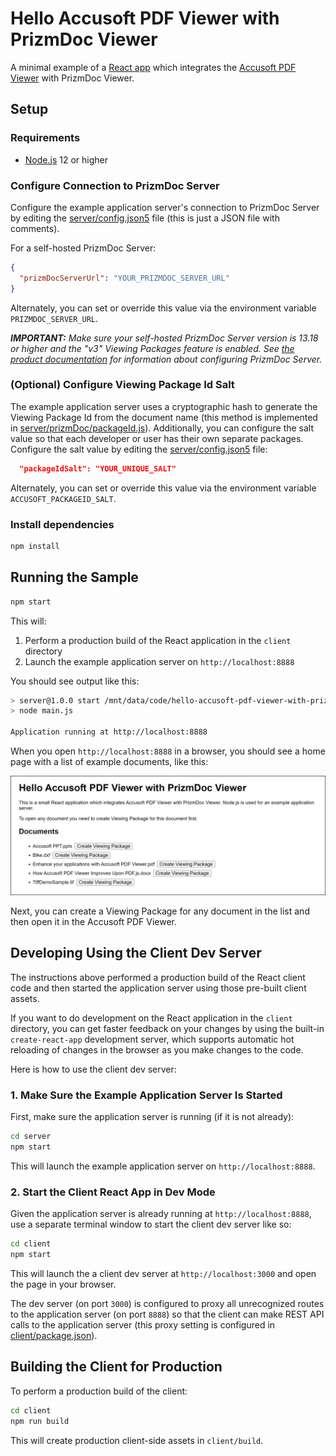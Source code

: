 # Hello Accusoft PDF Viewer with PrizmDoc Viewer

A minimal example of a [React app](https://github.com/facebook/create-react-app)
which integrates the
[Accusoft PDF Viewer](https://www.npmjs.com/package/@accusoft/pdf-viewer) with
PrizmDoc Viewer.

## Setup

### Requirements

- [Node.js](https://nodejs.org) 12 or higher

### Configure Connection to PrizmDoc Server

Configure the example application server's connection to PrizmDoc Server by
editing the [server/config.json5](./server/config.json5) file
(this is just a JSON file with comments).

For a self-hosted PrizmDoc Server:

```json
{
  "prizmDocServerUrl": "YOUR_PRIZMDOC_SERVER_URL"
}
```

Alternately, you can set or override this value via the environment variable
`PRIZMDOC_SERVER_URL`.

_**IMPORTANT:** Make sure your self-hosted PrizmDoc Server version is 13.18 or
higher and the "v3" Viewing Packages feature is enabled.
See [the product documentation](https://help.accusoft.com/PrizmDoc/preview/HTML/integration-with-pdf-viewer.html)
for information about configuring PrizmDoc Server._

### (Optional) Configure Viewing Package Id Salt

The example application server uses a cryptographic hash to generate the
Viewing Package Id from the document name (this method is implemented
in [server/prizmDoc/packageId.js](./server/prizmDoc/packageId.js)).
Additionally, you can configure the salt value so that each developer or user has
their own separate packages. Configure the salt value by editing the
[server/config.json5](./server/config.json5) file:

```json
  "packageIdSalt": "YOUR_UNIQUE_SALT"
```

Alternately, you can set or override this value via the environment variable
`ACCUSOFT_PACKAGEID_SALT`.

### Install dependencies

```bash
npm install
```

## Running the Sample

```bash
npm start
```

This will:

1. Perform a production build of the React application in the `client` directory
2. Launch the example application server on `http://localhost:8888`

You should see output like this:

```bash
> server@1.0.0 start /mnt/data/code/hello-accusoft-pdf-viewer-with-prizmdoc-viewer/github/server
> node main.js

Application running at http://localhost:8888
```

When you open `http://localhost:8888` in a browser, you
should see a home page with a list of example documents, like this:

![Sample screenshot](screenshot.png)

Next, you can create a Viewing Package for any document in the list and then
open it in the Accusoft PDF Viewer.

## Developing Using the Client Dev Server

The instructions above performed a production build of the React client code
and then started the application server using those pre-built client assets.

If you want to do development on the React application in the `client`
directory, you can get faster feedback on your changes by using the built-in
`create-react-app` development server, which supports automatic hot reloading
of changes in the browser as you make changes to the code.

Here is how to use the client dev server:

### 1. Make Sure the Example Application Server Is Started

First, make sure the application server is running (if it is not already):

```bash
cd server
npm start
```

This will launch the example application server on `http://localhost:8888`.

### 2. Start the Client React App in Dev Mode

Given the application server is already running at `http://localhost:8888`,
use a separate terminal window to start the client dev server like so:

```bash
cd client
npm start
```

This will launch the a client dev server at `http://localhost:3000` and open
the page in your browser.

The dev server (on port `3000`) is configured to proxy all unrecognized routes
to the application server (on port `8888`) so that the client can make REST API
calls to the application server (this proxy setting is configured in
[client/package.json](./client/package.json)).

## Building the Client for Production

To perform a production build of the client:

```bash
cd client
npm run build
```

This will create production client-side assets in `client/build`.
